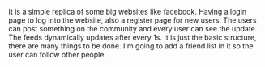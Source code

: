 It is a simple replica of some big websites like facebook.
Having a login page to log into the website, also a register page for new users.
The users can post something on the community and every user can see the update.
The feeds dynamically updates after every 1s. It is just the basic structure, there
are many things to be done. I'm going to add a friend list in it so the user can follow
other people.
